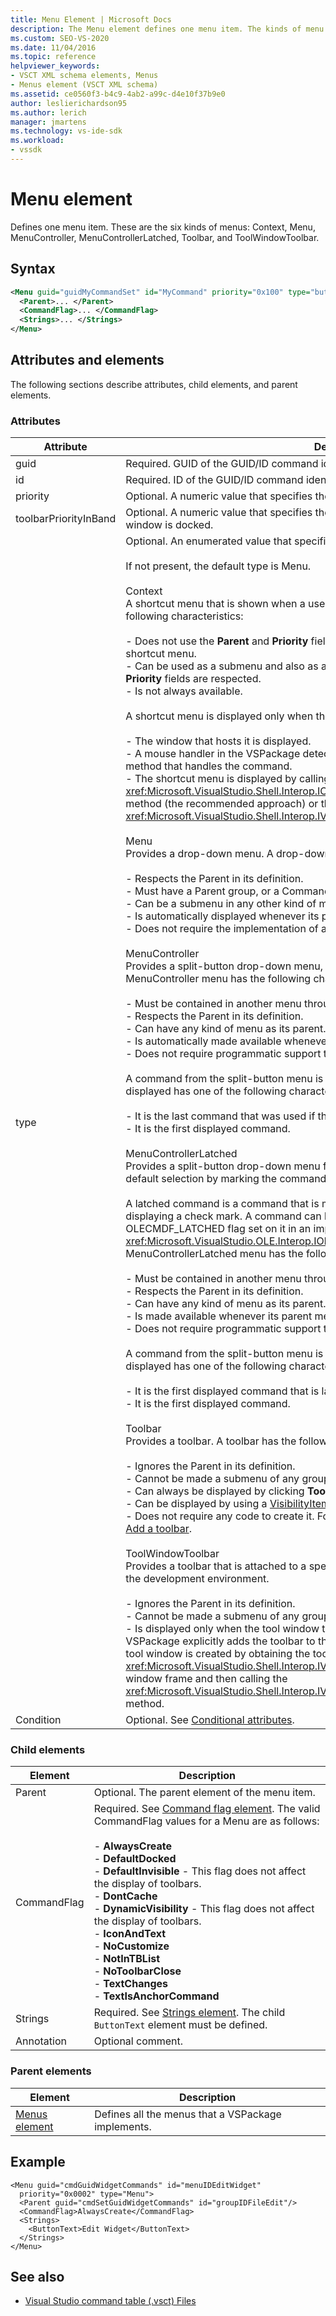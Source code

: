 ```yaml
---
title: Menu Element | Microsoft Docs
description: The Menu element defines one menu item. The kinds of menu are Context, Menu, MenuController, MenuControllerLatched, Toolbar, and ToolWindowToolbar.
ms.custom: SEO-VS-2020
ms.date: 11/04/2016
ms.topic: reference
helpviewer_keywords:
- VSCT XML schema elements, Menus
- Menus element (VSCT XML schema)
ms.assetid: ce0560f3-b4c9-4ab2-a99c-d4e10f37b9e0
author: leslierichardson95
ms.author: lerich
manager: jmartens
ms.technology: vs-ide-sdk
ms.workload:
- vssdk
---
```

# Menu element
Defines one menu item. These are the six kinds of menus: Context, Menu, MenuController, MenuControllerLatched, Toolbar, and ToolWindowToolbar.

## Syntax

```xml
<Menu guid="guidMyCommandSet" id="MyCommand" priority="0x100" type="button">
  <Parent>... </Parent>
  <CommandFlag>... </CommandFlag>
  <Strings>... </Strings>
</Menu>
```

## Attributes and elements
 The following sections describe attributes, child elements, and parent elements.

### Attributes

|Attribute|Description|
|---------------|-----------------|
|guid|Required. GUID of the GUID/ID command identifier.|
|id|Required. ID of the GUID/ID command identifier.|
|priority|Optional. A numeric value that specifies the relative position of a menu in a group of menus.|
|toolbarPriorityInBand|Optional. A numeric value that specifies the relative position of a toolbar in a band when the window is docked.|
|type|Optional. An enumerated value that specifies the kind of element.<br /><br /> If not present, the default type is Menu.<br /><br /> Context<br /> A shortcut menu that is shown when a user right-clicks a window. A shortcut menu has the following characteristics:<br /><br /> -   Does not use the **Parent** and **Priority** fields when the menu is to be displayed as a shortcut menu.<br />-   Can be used as a submenu and also as a shortcut menu. In this case, both **Group ID** and **Priority** fields are respected.<br />-   Is not always available.<br /><br /> A shortcut menu is displayed only when the following conditions are true:<br /><br /> -   The window that hosts it is displayed.<br />-   A mouse handler in the VSPackage detects a right-click on the window and then calls a method that handles the command.<br />-   The shortcut menu is displayed by calling the <xref:Microsoft.VisualStudio.Shell.Interop.IOleComponentUIManager.ShowContextMenu%2A> method (the recommended approach) or the <xref:Microsoft.VisualStudio.Shell.Interop.IVsUIShell.ShowContextMenu%2A> method.<br /><br /> Menu<br /> Provides a drop-down menu. A drop-down menu has the following characteristics:<br /><br /> -   Respects the Parent in its definition.<br />-   Must have a Parent group, or a CommandPlacement to a group.<br />-   Can be a submenu in any other kind of menu.<br />-   Is automatically displayed whenever its parent menu is displayed.<br />-   Does not require the implementation of any VSPackage code to make it displayed.<br /><br /> MenuController<br /> Provides a split-button drop-down menu, which is typically used in toolbars. A MenuController menu has the following characteristics:<br /><br /> -   Must be contained in another menu through Parent or CommandPlacement.<br />-   Respects the Parent in its definition.<br />-   Can have any kind of menu as its parent.<br />-   Is automatically made available whenever its parent menu is displayed.<br />-   Does not require programmatic support to make the menu displayed.<br /><br /> A command from the split-button menu is displayed on the menu button. The command displayed has one of the following characteristics:<br /><br /> -   It is the last command that was used if the command is still displayed and enabled.<br />-   It is the first displayed command.<br /><br /> MenuControllerLatched<br /> Provides a split-button drop-down menu for which a command can be specified as the default selection by marking the command as latched.<br /><br /> A latched command is a command that is marked in the menu as selected, typically by displaying a check mark. A command can be marked as latched if it has the OLECMDF_LATCHED flag set on it in an implementation of the `QueryStatus` method of the <xref:Microsoft.VisualStudio.OLE.Interop.IOleCommandTarget> interface. A MenuControllerLatched menu has the following characteristics:<br /><br /> -   Must be contained in another menu through a Parent group or CommandPlacement.<br />-   Respects the Parent in its definition.<br />-   Can have any kind of menu as its parent.<br />-   Is made available whenever its parent menu is displayed.<br />-   Does not require programmatic support to make the menu displayed.<br /><br /> A command from the split-button menu is displayed on the menu button. The command displayed has one of the following characteristics:<br /><br /> -   It is the first displayed command that is latched.<br />-   It is the first displayed command.<br /><br /> Toolbar<br /> Provides a toolbar. A toolbar has the following characteristics:<br /><br /> -   Ignores the Parent in its definition.<br />-   Cannot be made a submenu of any group, not even by using CommandPlacement.<br />-   Can always be displayed by clicking **Toolbars** on the **View** menu.<br />-   Can be displayed by using a [VisibilityItem](../extensibility/visibilityitem-element.md).<br />-   Does not require any code to create it. For an example about how to create a toolbar, see [Add a toolbar](../extensibility/adding-a-toolbar.md).<br /><br /> ToolWindowToolbar<br /> Provides a toolbar that is attached to a specific tool window, just as a toolbar is attached to the development environment.<br /><br /> -   Ignores the Parent in its definition.<br />-   Cannot be made a submenu of any group, not even by using CommandPlacement.<br />-   Is displayed only when the tool window that hosts the toolbar is displayed and the VSPackage explicitly adds the toolbar to the tool window. This is typically done when the tool window is created by obtaining the toolbar host property (as represented by the <xref:Microsoft.VisualStudio.Shell.Interop.IVsToolWindowToolbarHost> interface) from the tool window frame and then calling the <xref:Microsoft.VisualStudio.Shell.Interop.IVsToolWindowToolbarHost.AddToolbar%2A> method.|
|Condition|Optional. See [Conditional attributes](../extensibility/vsct-xml-schema-conditional-attributes.md).|

### Child elements

|Element|Description|
|-------------|-----------------|
|Parent|Optional. The parent element of the menu item.|
|CommandFlag|Required. See [Command flag element](../extensibility/command-flag-element.md). The valid CommandFlag values for a Menu are as follows:<br /><br /> -   **AlwaysCreate**<br />-   **DefaultDocked**<br />-   **DefaultInvisible** - This flag does not affect the display of toolbars.<br />-   **DontCache**<br />-   **DynamicVisibility** - This flag does not affect the display of toolbars.<br />-   **IconAndText**<br />-   **NoCustomize**<br />-   **NotInTBList**<br />-   **NoToolbarClose**<br />-   **TextChanges**<br />-   **TextIsAnchorCommand**|
|Strings|Required. See [Strings element](../extensibility/strings-element.md). The child `ButtonText` element must be defined.|
|Annotation|Optional comment.|

### Parent elements

|Element|Description|
|-------------|-----------------|
|[Menus element](../extensibility/menus-element.md)|Defines all the menus that a VSPackage implements.|

## Example

```
<Menu guid="cmdGuidWidgetCommands" id="menuIDEditWidget"
  priority="0x0002" type="Menu">
  <Parent guid="cmdSetGuidWidgetCommands" id="groupIDFileEdit"/>
  <CommandFlag>AlwaysCreate</CommandFlag>
  <Strings>
    <ButtonText>Edit Widget</ButtonText>
  </Strings>
</Menu>
```

## See also
- [Visual Studio command table (.vsct) Files](../extensibility/internals/visual-studio-command-table-dot-vsct-files.md)
